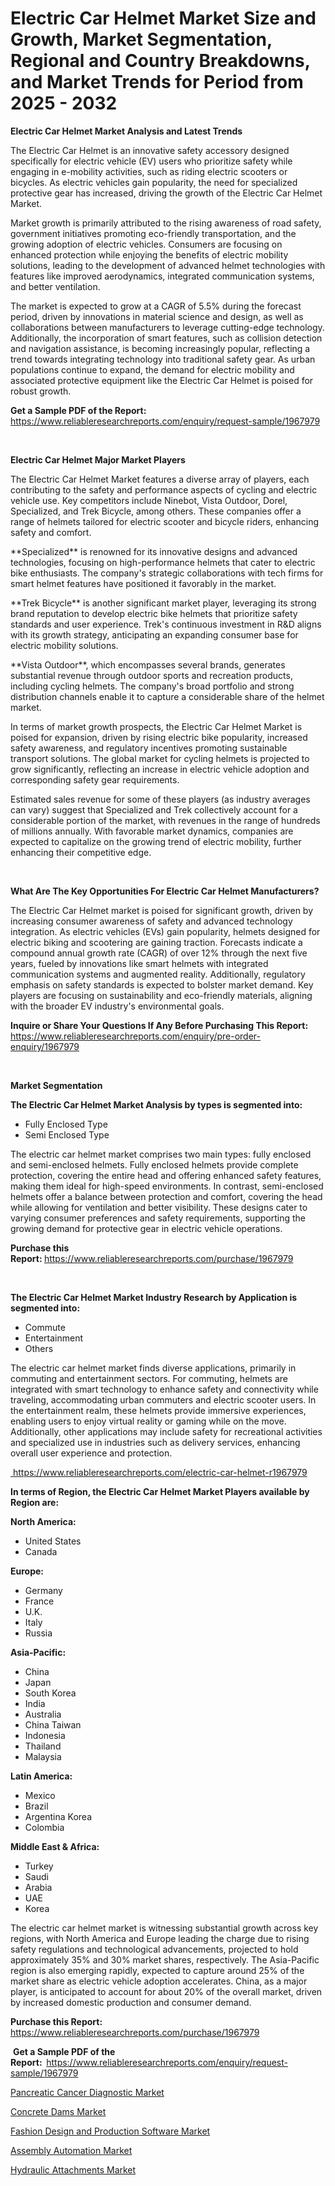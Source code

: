 <p><h1>Electric Car Helmet Market Size and Growth, Market Segmentation, Regional and Country Breakdowns, and Market Trends for Period from 2025 -  2032</h1></p><p><strong>Electric Car Helmet Market Analysis and Latest Trends</strong></p>
<p><p>The Electric Car Helmet is an innovative safety accessory designed specifically for electric vehicle (EV) users who prioritize safety while engaging in e-mobility activities, such as riding electric scooters or bicycles. As electric vehicles gain popularity, the need for specialized protective gear has increased, driving the growth of the Electric Car Helmet Market. </p><p>Market growth is primarily attributed to the rising awareness of road safety, government initiatives promoting eco-friendly transportation, and the growing adoption of electric vehicles. Consumers are focusing on enhanced protection while enjoying the benefits of electric mobility solutions, leading to the development of advanced helmet technologies with features like improved aerodynamics, integrated communication systems, and better ventilation.</p><p>The market is expected to grow at a CAGR of 5.5% during the forecast period, driven by innovations in material science and design, as well as collaborations between manufacturers to leverage cutting-edge technology. Additionally, the incorporation of smart features, such as collision detection and navigation assistance, is becoming increasingly popular, reflecting a trend towards integrating technology into traditional safety gear. As urban populations continue to expand, the demand for electric mobility and associated protective equipment like the Electric Car Helmet is poised for robust growth.</p></p>
<p><strong>Get a Sample PDF of the Report:&nbsp;</strong> <a href="https://www.reliableresearchreports.com/enquiry/request-sample/1967979?utm_campaign=36&utm_medium=2&utm_source=Github&utm_content=ia&utm_term=06032025&utm_id=electric-car-helmet">https://www.reliableresearchreports.com/enquiry/request-sample/1967979</a></p>
<p>&nbsp;</p>
<p><strong>Electric Car Helmet Major Market Players</strong></p>
<p><p>The Electric Car Helmet Market features a diverse array of players, each contributing to the safety and performance aspects of cycling and electric vehicle use. Key competitors include Ninebot, Vista Outdoor, Dorel, Specialized, and Trek Bicycle, among others. These companies offer a range of helmets tailored for electric scooter and bicycle riders, enhancing safety and comfort.</p><p>**Specialized** is renowned for its innovative designs and advanced technologies, focusing on high-performance helmets that cater to electric bike enthusiasts. The company's strategic collaborations with tech firms for smart helmet features have positioned it favorably in the market.</p><p>**Trek Bicycle** is another significant market player, leveraging its strong brand reputation to develop electric bike helmets that prioritize safety standards and user experience. Trek's continuous investment in R&D aligns with its growth strategy, anticipating an expanding consumer base for electric mobility solutions.</p><p>**Vista Outdoor**, which encompasses several brands, generates substantial revenue through outdoor sports and recreation products, including cycling helmets. The company's broad portfolio and strong distribution channels enable it to capture a considerable share of the helmet market.</p><p>In terms of market growth prospects, the Electric Car Helmet Market is poised for expansion, driven by rising electric bike popularity, increased safety awareness, and regulatory incentives promoting sustainable transport solutions. The global market for cycling helmets is projected to grow significantly, reflecting an increase in electric vehicle adoption and corresponding safety gear requirements.</p><p>Estimated sales revenue for some of these players (as industry averages can vary) suggest that Specialized and Trek collectively account for a considerable portion of the market, with revenues in the range of hundreds of millions annually. With favorable market dynamics, companies are expected to capitalize on the growing trend of electric mobility, further enhancing their competitive edge.</p></p>
<p>&nbsp;</p>
<p><strong>What Are The Key Opportunities For Electric Car Helmet Manufacturers?</strong></p>
<p><p>The Electric Car Helmet market is poised for significant growth, driven by increasing consumer awareness of safety and advanced technology integration. As electric vehicles (EVs) gain popularity, helmets designed for electric biking and scootering are gaining traction. Forecasts indicate a compound annual growth rate (CAGR) of over 12% through the next five years, fueled by innovations like smart helmets with integrated communication systems and augmented reality. Additionally, regulatory emphasis on safety standards is expected to bolster market demand. Key players are focusing on sustainability and eco-friendly materials, aligning with the broader EV industry's environmental goals.</p></p>
<p><strong>Inquire or Share Your Questions If Any Before Purchasing This Report:</strong> <a href="https://www.reliableresearchreports.com/enquiry/pre-order-enquiry/1967979?utm_campaign=36&utm_medium=2&utm_source=Github&utm_content=ia&utm_term=06032025&utm_id=electric-car-helmet">https://www.reliableresearchreports.com/enquiry/pre-order-enquiry/1967979</a></p>
<p>&nbsp;</p>
<p><strong>Market Segmentation</strong></p>
<p><strong>The Electric Car Helmet Market Analysis by types is segmented into:</strong></p>
<p><ul><li>Fully Enclosed Type</li><li>Semi Enclosed Type</li></ul></p>
<p><p>The electric car helmet market comprises two main types: fully enclosed and semi-enclosed helmets. Fully enclosed helmets provide complete protection, covering the entire head and offering enhanced safety features, making them ideal for high-speed environments. In contrast, semi-enclosed helmets offer a balance between protection and comfort, covering the head while allowing for ventilation and better visibility. These designs cater to varying consumer preferences and safety requirements, supporting the growing demand for protective gear in electric vehicle operations.</p></p>
<p><strong>Purchase this Report:&nbsp;</strong><a href="https://www.reliableresearchreports.com/purchase/1967979?utm_campaign=36&utm_medium=2&utm_source=Github&utm_content=ia&utm_term=06032025&utm_id=electric-car-helmet">https://www.reliableresearchreports.com/purchase/1967979</a></p>
<p>&nbsp;</p>
<p><strong>The Electric Car Helmet Market Industry Research by Application is segmented into:</strong></p>
<p><ul><li>Commute</li><li>Entertainment</li><li>Others</li></ul></p>
<p><p>The electric car helmet market finds diverse applications, primarily in commuting and entertainment sectors. For commuting, helmets are integrated with smart technology to enhance safety and connectivity while traveling, accommodating urban commuters and electric scooter users. In the entertainment realm, these helmets provide immersive experiences, enabling users to enjoy virtual reality or gaming while on the move. Additionally, other applications may include safety for recreational activities and specialized use in industries such as delivery services, enhancing overall user experience and protection.</p></p>
<p><a href="https://www.reliableresearchreports.com/electric-car-helmet-r1967979?utm_campaign=36&utm_medium=2&utm_source=Github&utm_content=ia&utm_term=06032025&utm_id=electric-car-helmet">&nbsp;https://www.reliableresearchreports.com/electric-car-helmet-r1967979</a></p>
<p><strong>In terms of Region, the Electric Car Helmet Market Players available by Region are:</strong></p>
<p>
    <p> <strong> North America: </strong>
        <ul>
            <li>United States</li>
            <li>Canada</li>
        </ul>
        </p> 
    <p> <strong> Europe: </strong>
        <ul>
            <li>Germany</li>
            <li>France</li>
            <li>U.K.</li>
            <li>Italy</li>
            <li>Russia</li>
        </ul>
        </p> 
    <p> <strong> Asia-Pacific: </strong>
        <ul>
            <li>China</li>
            <li>Japan</li>
            <li>South Korea</li>
            <li>India</li>
            <li>Australia</li>
            <li>China Taiwan</li>
            <li>Indonesia</li>
            <li>Thailand</li>
            <li>Malaysia</li>
        </ul>
        </p> 
    <p> <strong> Latin America: </strong>
        <ul>
            <li>Mexico</li>
            <li>Brazil</li>
            <li>Argentina Korea</li>
            <li>Colombia</li>
        </ul>
        </p> 
    <p> <strong> Middle East & Africa: </strong>
        <ul>
            <li>Turkey</li>
            <li>Saudi</li>
            <li>Arabia</li>
            <li>UAE</li>
            <li>Korea</li>
        </ul>
    </p>
    </p>
<p><p>The electric car helmet market is witnessing substantial growth across key regions, with North America and Europe leading the charge due to rising safety regulations and technological advancements, projected to hold approximately 35% and 30% market shares, respectively. The Asia-Pacific region is also emerging rapidly, expected to capture around 25% of the market share as electric vehicle adoption accelerates. China, as a major player, is anticipated to account for about 20% of the overall market, driven by increased domestic production and consumer demand.</p></p>
<p><strong>Purchase this Report: </strong><a href="https://www.reliableresearchreports.com/purchase/1967979?utm_campaign=36&utm_medium=2&utm_source=Github&utm_content=ia&utm_term=06032025&utm_id=electric-car-helmet">https://www.reliableresearchreports.com/purchase/1967979</a></p>
<p>&nbsp;<strong>Get a Sample PDF of the Report:&nbsp;&nbsp;</strong><a href="https://www.reliableresearchreports.com/enquiry/request-sample/1967979?utm_campaign=36&utm_medium=2&utm_source=Github&utm_content=ia&utm_term=06032025&utm_id=electric-car-helmet">https://www.reliableresearchreports.com/enquiry/request-sample/1967979</a></p>
<p><strong></strong></p>
<p><p><a href="https://github.com/shamyzinniwl/Market-Research-Report-List-1/blob/main/pancreatic-cancer-diagnostic-market.md?utm_campaign=36&utm_medium=2&utm_source=Github&utm_content=ia&utm_term=06032025&utm_id=electric-car-helmet">Pancreatic Cancer Diagnostic Market</a></p><p><a href="https://github.com/bulkagumanvv/Market-Research-Report-List-1/blob/main/concrete-dams-market.md?utm_campaign=36&utm_medium=2&utm_source=Github&utm_content=ia&utm_term=06032025&utm_id=electric-car-helmet">Concrete Dams Market</a></p><p><a href="https://github.com/saklpelzami95/Market-Research-Report-List-1/blob/main/fashion-design-and-production-software-market.md?utm_campaign=36&utm_medium=2&utm_source=Github&utm_content=ia&utm_term=06032025&utm_id=electric-car-helmet">Fashion Design and Production Software Market</a></p><p><a href="https://github.com/beroxiluwaya/Market-Research-Report-List-1/blob/main/assembly-automation-market.md?utm_campaign=36&utm_medium=2&utm_source=Github&utm_content=ia&utm_term=06032025&utm_id=electric-car-helmet">Assembly Automation Market</a></p><p><a href="https://github.com/geyangvayora/Market-Research-Report-List-1/blob/main/hydraulic-attachments-market.md?utm_campaign=36&utm_medium=2&utm_source=Github&utm_content=ia&utm_term=06032025&utm_id=electric-car-helmet">Hydraulic Attachments Market</a></p></p>